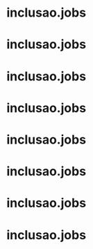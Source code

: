# inclusao.jobs
# inclusao.jobs
# inclusao.jobs
# inclusao.jobs
# inclusao.jobs
# inclusao.jobs
# inclusao.jobs
# inclusao.jobs
